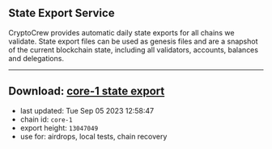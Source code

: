 ## State Export Service
CryptoCrew provides automatic daily state exports for all chains we validate. State export files can be used as genesis files and are a snapshot of the current blockchain state, including all validators, accounts, balances and delegations.

---
**Download: [core-1 state export](https://dl.ccvalidators.com/SERVICE/persistence/core-1_export_13047049.json)**
---

- last updated: Tue Sep 05 2023 12:58:47
- chain id: `core-1`
- export height: `13047049`
- use for: airdrops, local tests, chain recovery
